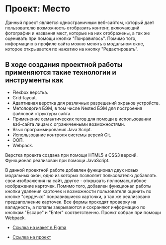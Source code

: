 # Проект: Место

Данный проект является одностраничным веб-сайтом, который дает пользователю возможность отобразить контент, включающий фотографии и названия мест, которые на них отображены, а так же оценивать при помощи кнопки "Понравилось". Помимо того, информацию в профиле сайта можно менять в модальном окне, которое открывается по нажатию на кнопку "Редактировать".

## В ходе создания проектной работы применяются такие технологии и инструменты как

* Flexbox верстка.
* Grid-layout.
* Адаптивная верстка для различных разрешений экранов устройств.
* Метолодогия БЭМ, в том числе Nested БЭМ для построения файловой структуры сайта.
* Применение семантических тегов для помощи в использовании вэб-сайта лицам с ограниченными возможностями.
* Язык программирования Java Script.
* Использование контроля системы версий Git.
* ООП.
* Webpack.

Верстка проекта создана при помощи HTML5 и CSS3 версий. Функционал реализован при помощи JavaScript.

В данной проектной работе добавлен функционал двух новых модальных окон, одно из которых позволяет пользователю добавлять свои изображения на сайт, другое - открывать полномасштабное изображение карточек. Помимо того, добавлен функционал работы кнопки удаления карточек и возможности пользователя оценить по кнопке "сердечко" понравившиеся карточки, а так же реализовано предзаполнение карточек. Все формы проходят проверку на валидность, а попапы закрываются и сохраняют информацию по кнопкам "Escape" и "Enter" соответственно. Проект собран при помощи Webpack.

* [Ссылка на макет в Figma](https://www.figma.com/file/2cn9N9jSkmxD84oJik7xL7/JavaScript.-Sprint-4?node-id=0%3A1)

* [Ссылка на проект](https://dkey477.github.io/mesto/)
